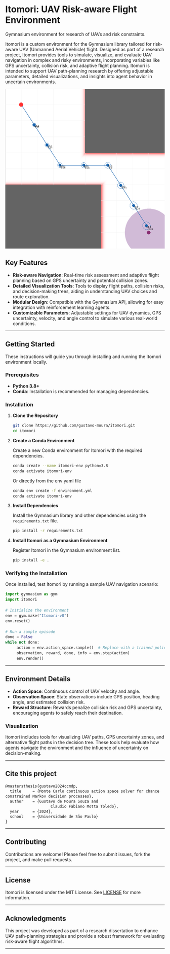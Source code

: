 # Itomori: UAV Risk-aware Flight Environment
Gymnasium environment for research of UAVs and risk constraints.

Itomori is a custom environment for the Gymnasium library tailored for risk-aware UAV (Unmanned Aerial Vehicle) flight. Designed as part of a research project, Itomori provides tools to simulate, visualize, and evaluate UAV navigation in complex and risky environments, incorporating variables like GPS uncertainty, collision risk, and adaptive flight planning. Itomori is intended to support UAV path-planning research by offering adjustable parameters, detailed visualizations, and insights into agent behavior in uncertain environments.


![Image](docs/images/exp2_uct_map3_executed-route_22345207180377044743.png)


## Key Features

- **Risk-aware Navigation**: Real-time risk assessment and adaptive flight planning based on GPS uncertainty and potential collision zones.
- **Detailed Visualization Tools**: Tools to display flight paths, collision risks, and decision-making trees, aiding in understanding UAV choices and route exploration.
- **Modular Design**: Compatible with the Gymnasium API, allowing for easy integration with reinforcement learning agents.
- **Customizable Parameters**: Adjustable settings for UAV dynamics, GPS uncertainty, velocity, and angle control to simulate various real-world conditions.

---

## Getting Started

These instructions will guide you through installing and running the Itomori environment locally.

### Prerequisites

- **Python 3.8+**
- **Conda**: Installation is recommended for managing dependencies.

### Installation

1. **Clone the Repository**

    ```bash
    git clone https://github.com/gustavo-moura/itomori.git
    cd itomori
    ```

2. **Create a Conda Environment**

    Create a new Conda environment for Itomori with the required dependencies.

    ```bash
    conda create --name itomori-env python=3.8
    conda activate itomori-env
    ```

    Or directly from the env yaml file


    ```bash
    conda env create -f environment.yml
    conda activate itomori-env
    ```

3. **Install Dependencies**

    Install the Gymnasium library and other dependencies using the `requirements.txt` file.

    ```bash
    pip install -r requirements.txt
    ```

4. **Install Itomori as a Gymnasium Environment**

    Register Itomori in the Gymnasium environment list.

    ```bash
    pip install -e .
    ```

### Verifying the Installation

Once installed, test Itomori by running a sample UAV navigation scenario:

```python
import gymnasium as gym
import itomori

# Initialize the environment
env = gym.make("Itomori-v0")
env.reset()

# Run a sample episode
done = False
while not done:
     action = env.action_space.sample()  # Replace with a trained policy for better results
     observation, reward, done, info = env.step(action)
     env.render()
```

---

## Environment Details

- **Action Space**: Continuous control of UAV velocity and angle.
- **Observation Space**: State observations include GPS position, heading angle, and estimated collision risk.
- **Reward Structure**: Rewards penalize collision risk and GPS uncertainty, encouraging agents to safely reach their destination.

### Visualization

Itomori includes tools for visualizing UAV paths, GPS uncertainty zones, and alternative flight paths in the decision tree. These tools help evaluate how agents navigate the environment and the influence of uncertainty on decision-making.

---

## Cite this project

```
@mastersthesis{gustavo2024ccmdp,
  title     = {Monte Carlo continuous action space solver for chance constrained Markov decision processes},
  author    = {Gustavo de Moura Souza and 
                    Claudio Fabiano Motta Toledo},
  year      = {2024},
  school    = {Universidade de São Paulo}
}
```

---

## Contributing

Contributions are welcome! Please feel free to submit issues, fork the project, and make pull requests.

---

## License

Itomori is licensed under the MIT License. See [LICENSE](LICENSE) for more information.

---

## Acknowledgments

This project was developed as part of a research dissertation to enhance UAV path-planning strategies and provide a robust framework for evaluating risk-aware flight algorithms.

---
